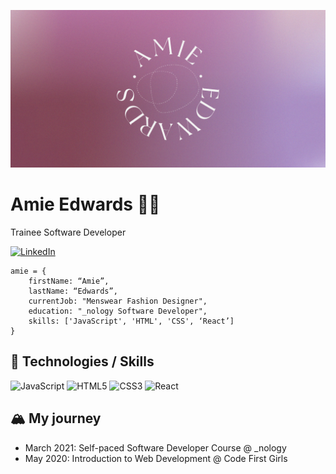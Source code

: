 ![](https://github.com/amiehannah/amiehannah/blob/main/Artboard%201.png)
# Amie Edwards 👩‍💻

Trainee Software Developer

[![LinkedIn](https://img.shields.io/badge/LinkedIn-AmieEdwards-blue)](https://www.linkedin.com/in/amie-edwards-70a19068/)

```
amie = { 
	firstName: “Amie”,
	lastName: “Edwards”,
	currentJob: "Menswear Fashion Designer",
	education: "_nology Software Developer",
	skills: ['JavaScript', 'HTML', 'CSS', ‘React’]
}

```


## 🤖 Technologies / Skills
![JavaScript](https://img.shields.io/badge/-JavaScript-F7DF1E?logo=javascript&logoColor=white&style=flat-square) 
![HTML5](https://img.shields.io/badge/-HTML5-1572B6?style=flat&logo=html5&logoColor=white&style=flat-square)
![CSS3](https://img.shields.io/badge/-CSS3-1572B6?style=flat&logo=css3&logoColor=white&style=flat-square)
![React](https://img.shields.io/badge/-React-61DAFB?style=flat&logo=react&logoColor=white&style=flat-square)


## 🏔️ My journey 
- March 2021: Self-paced Software Developer Course @ _nology
- May 2020: Introduction to Web Development @ Code First Girls
